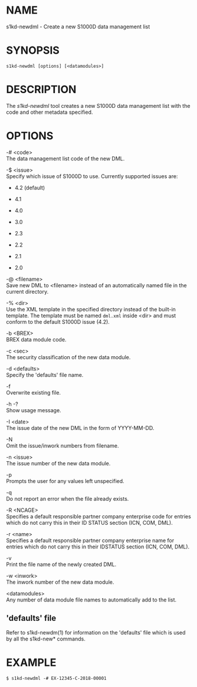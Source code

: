 NAME
====

s1kd-newdml - Create a new S1000D data management list

SYNOPSIS
========

    s1kd-newdml [options] [<datamodules>]

DESCRIPTION
===========

The *s1kd-newdml* tool creates a new S1000D data management list with the code and other metadata specified.

OPTIONS
=======

-\# &lt;code&gt;  
The data management list code of the new DML.

-$ &lt;issue&gt;  
Specify which issue of S1000D to use. Currently supported issues are:

-   4.2 (default)

-   4.1

-   4.0

-   3.0

-   2.3

-   2.2

-   2.1

-   2.0

-@ &lt;filename&gt;  
Save new DML to &lt;filename&gt; instead of an automatically named file in the current directory.

-% &lt;dir&gt;  
Use the XML template in the specified directory instead of the built-in template. The template must be named `dml.xml` inside &lt;dir&gt; and must conform to the default S1000D issue (4.2).

-b &lt;BREX&gt;  
BREX data module code.

-c &lt;sec&gt;  
The security classification of the new data module.

-d &lt;defaults&gt;  
Specify the 'defaults' file name.

-f  
Overwrite existing file.

-h -?  
Show usage message.

-I &lt;date&gt;  
The issue date of the new DML in the form of YYYY-MM-DD.

-N  
Omit the issue/inwork numbers from filename.

-n &lt;issue&gt;  
The issue number of the new data module.

-p  
Prompts the user for any values left unspecified.

-q  
Do not report an error when the file already exists.

-R &lt;NCAGE&gt;  
Specifies a default responsible partner company enterprise code for entries which do not carry this in their ID STATUS section (ICN, COM, DML).

-r &lt;name&gt;  
Specifies a default responsible partner company enterprise name for entries which do not carry this in their IDSTATUS section (ICN, COM, DML).

-v  
Print the file name of the newly created DML.

-w &lt;inwork&gt;  
The inwork number of the new data module.

&lt;datamodules&gt;  
Any number of data module file names to automatically add to the list.

'defaults' file
---------------

Refer to s1kd-newdm(1) for information on the 'defaults' file which is used by all the s1kd-new\* commands.

EXAMPLE
=======

    $ s1kd-newdml -# EX-12345-C-2018-00001
